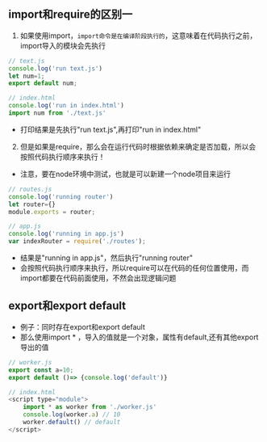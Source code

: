## import和require的区别一
1. 如果使用import，`import命令是在编译阶段执行的`，这意味着在代码执行之前，import导入的模块会先执行
```javascript
// text.js
console.log('run text.js')
let num=1;
export default num;

// index.html
console.log('run in index.html')
import num from './text.js'
```
* 打印结果是先执行"run text.js",再打印"run in index.html"
2. 但是如果是require，那么会在运行代码时根据依赖来确定是否加载，所以会按照代码执行顺序来执行！
* 注意，要在node环境中测试，也就是可以新建一个node项目来运行
```javascript
// routes.js
console.log('running router')
let router={}
module.exports = router;

// app.js
console.log('running in app.js')
var indexRouter = require('./routes');
```
* 结果是"running in app.js"，然后执行"running router"
* 会按照代码执行顺序来执行，所以require可以在代码的任何位置使用，而import都要在代码前面使用，不然会出现逻辑问题

## export和export default
* 例子：同时存在export和export default
* 那么使用import * ，导入的值就是一个对象，属性有default,还有其他export导出的值
```javascript
// worker.js
export const a=10;
export default ()=> {console.log('default')}

// index.html
<script type="module">
    import * as worker from './worker.js'
    console.log(worker.a) // 10
    worker.default() // default
</script>
```









